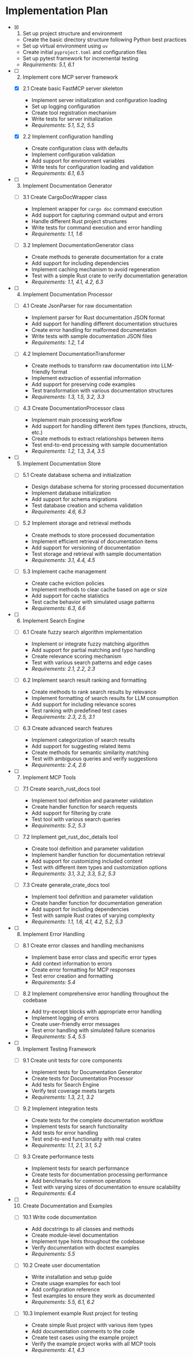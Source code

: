 # Implementation Plan

- [x] 1. Set up project structure and environment
  - Create the basic directory structure following Python best practices
  - Set up virtual environment using `uv`
  - Create initial `pyproject.toml` and configuration files
  - Set up pytest framework for incremental testing
  - _Requirements: 5.1, 6.1_

- [ ] 2. Implement core MCP server framework
  - [x] 2.1 Create basic FastMCP server skeleton
    - Implement server initialization and configuration loading
    - Set up logging configuration
    - Create tool registration mechanism
    - Write tests for server initialization
    - _Requirements: 5.1, 5.2, 5.5_

  - [x] 2.2 Implement configuration handling
    - Create configuration class with defaults
    - Implement configuration validation
    - Add support for environment variables
    - Write tests for configuration loading and validation
    - _Requirements: 6.1, 6.5_

- [ ] 3. Implement Documentation Generator
  - [ ] 3.1 Create CargoDocWrapper class
    - Implement wrapper for `cargo doc` command execution
    - Add support for capturing command output and errors
    - Handle different Rust project structures
    - Write tests for command execution and error handling
    - _Requirements: 1.1, 1.6_

  - [ ] 3.2 Implement DocumentationGenerator class
    - Create methods to generate documentation for a crate
    - Add support for including dependencies
    - Implement caching mechanism to avoid regeneration
    - Test with a simple Rust crate to verify documentation generation
    - _Requirements: 1.1, 4.1, 4.2, 6.3_

- [ ] 4. Implement Documentation Processor
  - [ ] 4.1 Create JsonParser for raw documentation
    - Implement parser for Rust documentation JSON format
    - Add support for handling different documentation structures
    - Create error handling for malformed documentation
    - Write tests with sample documentation JSON files
    - _Requirements: 1.2, 1.4_

  - [ ] 4.2 Implement DocumentationTransformer
    - Create methods to transform raw documentation into LLM-friendly format
    - Implement extraction of essential information
    - Add support for preserving code examples
    - Test transformation with various documentation structures
    - _Requirements: 1.3, 1.5, 3.2, 3.3_

  - [ ] 4.3 Create DocumentationProcessor class
    - Implement main processing workflow
    - Add support for handling different item types (functions, structs, etc.)
    - Create methods to extract relationships between items
    - Test end-to-end processing with sample documentation
    - _Requirements: 1.2, 1.3, 3.4, 3.5_

- [ ] 5. Implement Documentation Store
  - [ ] 5.1 Create database schema and initialization
    - Design database schema for storing processed documentation
    - Implement database initialization
    - Add support for schema migrations
    - Test database creation and schema validation
    - _Requirements: 4.6, 6.3_

  - [ ] 5.2 Implement storage and retrieval methods
    - Create methods to store processed documentation
    - Implement efficient retrieval of documentation items
    - Add support for versioning of documentation
    - Test storage and retrieval with sample documentation
    - _Requirements: 3.1, 4.4, 4.5_

  - [ ] 5.3 Implement cache management
    - Create cache eviction policies
    - Implement methods to clear cache based on age or size
    - Add support for cache statistics
    - Test cache behavior with simulated usage patterns
    - _Requirements: 6.3, 6.6_

- [ ] 6. Implement Search Engine
  - [ ] 6.1 Create fuzzy search algorithm implementation
    - Implement or integrate fuzzy matching algorithm
    - Add support for partial matching and typo handling
    - Create relevance scoring mechanism
    - Test with various search patterns and edge cases
    - _Requirements: 2.1, 2.2, 2.3_

  - [ ] 6.2 Implement search result ranking and formatting
    - Create methods to rank search results by relevance
    - Implement formatting of search results for LLM consumption
    - Add support for including relevance scores
    - Test ranking with predefined test cases
    - _Requirements: 2.3, 2.5, 3.1_

  - [ ] 6.3 Create advanced search features
    - Implement categorization of search results
    - Add support for suggesting related items
    - Create methods for semantic similarity matching
    - Test with ambiguous queries and verify suggestions
    - _Requirements: 2.4, 2.6_

- [ ] 7. Implement MCP Tools
  - [ ] 7.1 Create search_rust_docs tool
    - Implement tool definition and parameter validation
    - Create handler function for search requests
    - Add support for filtering by crate
    - Test tool with various search queries
    - _Requirements: 5.2, 5.3_

  - [ ] 7.2 Implement get_rust_doc_details tool
    - Create tool definition and parameter validation
    - Implement handler function for documentation retrieval
    - Add support for customizing included content
    - Test with different item types and customization options
    - _Requirements: 3.1, 3.2, 3.3, 5.2, 5.3_

  - [ ] 7.3 Create generate_crate_docs tool
    - Implement tool definition and parameter validation
    - Create handler function for documentation generation
    - Add support for including dependencies
    - Test with sample Rust crates of varying complexity
    - _Requirements: 1.1, 1.6, 4.1, 4.2, 5.2, 5.3_

- [ ] 8. Implement Error Handling
  - [ ] 8.1 Create error classes and handling mechanisms
    - Implement base error class and specific error types
    - Add context information to errors
    - Create error formatting for MCP responses
    - Test error creation and formatting
    - _Requirements: 5.4_

  - [ ] 8.2 Implement comprehensive error handling throughout the codebase
    - Add try-except blocks with appropriate error handling
    - Implement logging of errors
    - Create user-friendly error messages
    - Test error handling with simulated failure scenarios
    - _Requirements: 5.4, 5.5_

- [ ] 9. Implement Testing Framework
  - [ ] 9.1 Create unit tests for core components
    - Implement tests for Documentation Generator
    - Create tests for Documentation Processor
    - Add tests for Search Engine
    - Verify test coverage meets targets
    - _Requirements: 1.3, 2.1, 3.2_

  - [ ] 9.2 Implement integration tests
    - Create tests for the complete documentation workflow
    - Implement tests for search functionality
    - Add tests for error handling
    - Test end-to-end functionality with real crates
    - _Requirements: 1.1, 2.1, 3.1, 5.2_

  - [ ] 9.3 Create performance tests
    - Implement tests for search performance
    - Create tests for documentation processing performance
    - Add benchmarks for common operations
    - Test with varying sizes of documentation to ensure scalability
    - _Requirements: 6.4_

- [ ] 10. Create Documentation and Examples
  - [ ] 10.1 Write code documentation
    - Add docstrings to all classes and methods
    - Create module-level documentation
    - Implement type hints throughout the codebase
    - Verify documentation with doctest examples
    - _Requirements: 5.5_

  - [ ] 10.2 Create user documentation
    - Write installation and setup guide
    - Create usage examples for each tool
    - Add configuration reference
    - Test examples to ensure they work as documented
    - _Requirements: 5.5, 6.1, 6.2_

  - [ ] 10.3 Implement example Rust project for testing
    - Create simple Rust project with various item types
    - Add documentation comments to the code
    - Create test cases using the example project
    - Verify the example project works with all MCP tools
    - _Requirements: 4.1, 4.3_